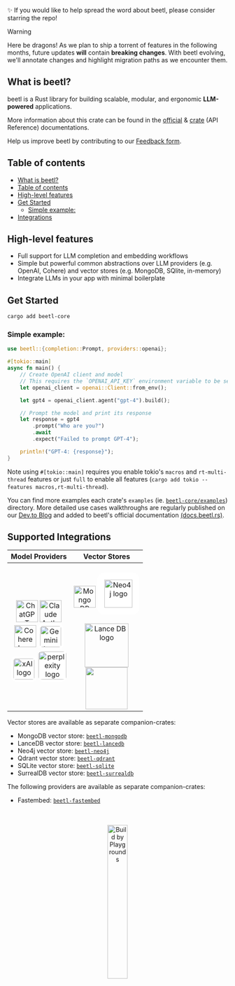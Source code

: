 
✨ If you would like to help spread the word about beetl, please consider starring the repo!

> [!WARNING]
> Here be dragons! As we plan to ship a torrent of features in the following months, future updates **will** contain **breaking changes**. With beetl evolving, we'll annotate changes and highlight migration paths as we encounter them.


## What is beetl?
beetl is a Rust library for building scalable, modular, and ergonomic **LLM-powered** applications.

More information about this crate can be found in the [official](https://docs.beetl.rs) & [crate](https://docs.rs/beetl-core/latest/beetl/) (API Reference) documentations.

Help us improve beetl by contributing to our [Feedback form](https://bit.ly/beetl-Feeback-Form).

## Table of contents

- [What is beetl?](#what-is-beetl)
- [Table of contents](#table-of-contents)
- [High-level features](#high-level-features)
- [Get Started](#get-started)
  - [Simple example:](#simple-example)
- [Integrations](#integrations)

## High-level features
- Full support for LLM completion and embedding workflows
- Simple but powerful common abstractions over LLM providers (e.g. OpenAI, Cohere) and vector stores (e.g. MongoDB, SQlite, in-memory)
- Integrate LLMs in your app with minimal boilerplate



## Get Started
```bash
cargo add beetl-core
```

### Simple example:
```rust
use beetl::{completion::Prompt, providers::openai};

#[tokio::main]
async fn main() {
    // Create OpenAI client and model
    // This requires the `OPENAI_API_KEY` environment variable to be set.
    let openai_client = openai::Client::from_env();

    let gpt4 = openai_client.agent("gpt-4").build();

    // Prompt the model and print its response
    let response = gpt4
        .prompt("Who are you?")
        .await
        .expect("Failed to prompt GPT-4");

    println!("GPT-4: {response}");
}
```
Note using `#[tokio::main]` requires you enable tokio's `macros` and `rt-multi-thread` features
or just `full` to enable all features (`cargo add tokio --features macros,rt-multi-thread`).

You can find more examples each crate's `examples` (ie. [`beetl-core/examples`](./beetl-core/examples)) directory. More detailed use cases walkthroughs are regularly published on our [Dev.to Blog](https://dev.to/0thtachi) and added to beetl's official documentation [(docs.beetl.rs)](http://docs.beetl.rs).

## Supported Integrations

| Model Providers |                                                                                                                                                                                                                                                                                                               Vector Stores                                                                                                                                                                                                                                                                                                               |
|:--------------:|:-----------------------------------------------------------------------------------------------------------------------------------------------------------------------------------------------------------------------------------------------------------------------------------------------------------------------------------------------------------------------------------------------------------------------------------------------------------------------------------------------------------------------------------------------------------------------------------------------------------------------------------------:|
| <br><img src="https://upload.wikimedia.org/wikipedia/commons/thumb/0/04/ChatGPT_logo.svg/1024px-ChatGPT_logo.svg.png" alt="ChatGPT logo" width="50em"> <picture><source media="(prefers-color-scheme: dark)" srcset="https://www.fahimai.com/wp-content/uploads/2024/06/Untitled-design-7.png"><source media="(prefers-color-scheme: light)" srcset="https://upload.wikimedia.org/wikipedia/commons/thumb/8/8a/Claude_AI_logo.svg/1024px-Claude_AI_logo.svg.png"><img src="https://www.fahimai.com/wp-content/uploads/2024/06/Untitled-design-7.png" alt="Claude Anthropic logo" width="50em"></picture> <br> <img src="https://cdn.sanity.io/images/rjtqmwfu/production/0adbf394439f4cd0ab8b5b3b6fe1da10c8099024-201x200.svg" alt="Cohere logo" width="50em"> <img src="https://logospng.org/download/google-gemini/google-gemini-1024.png" style="background-color: white; border-radius: 10px; padding: 5px 5px ; width: 3em;" alt="Gemini logo"> <br> <img src="https://upload.wikimedia.org/wikipedia/commons/thumb/5/57/XAI-Logo.svg/512px-XAI-Logo.svg.png?20240912222841" style="background-color: white; border-radius: 10px; padding: 5px 5px ; width: 3em;" alt="xAI logo"> <img src="https://github.com/user-attachments/assets/4763ae96-ddc9-4f69-ab38-23592e6c4ead" style="background-color: white; border-radius: 10px; padding: 5px 0px ; width: 4em;" alt="perplexity logo">| <br><img src="https://cdn.prod.website-files.com/6640cd28f51f13175e577c05/664e00a400e23f104ed2b6cd_3b3dd6e8-8a73-5879-84a9-a42d5b910c74.svg" alt="Mongo DB logo" width="50em"> <img src="https://upload.wikimedia.org/wikipedia/commons/e/e5/Neo4j-logo_color.png" alt="Neo4j logo" style="background-color: white; border-radius: 1em; padding: 1em 1em ; width: 4em;"><br><br><img src="https://cdn-images-1.medium.com/max/844/1*Jp6VwF0OcdeyRyW0Ln0RMQ@2x.png" width="100em" alt="Lance DB logo"> <br> <img src="https://upload.wikimedia.org/wikipedia/commons/thumb/3/38/SQLite370.svg/440px-SQLite370.svg.png" style="width: 6em"> |


Vector stores are available as separate companion-crates:
- MongoDB vector store: [`beetl-mongodb`](https://github.com/thelegendkaan/beetl/tree/main/beetl-mongodb)
- LanceDB vector store: [`beetl-lancedb`](https://github.com/thelegendkaan/beetl/tree/main/beetl-lancedb)
- Neo4j vector store: [`beetl-neo4j`](https://github.com/thelegendkaan/beetl/tree/main/beetl-neo4j)
- Qdrant vector store: [`beetl-qdrant`](https://github.com/thelegendkaan/beetl/tree/main/beetl-qdrant)
- SQLite vector store: [`beetl-sqlite`](https://github.com/thelegendkaan/beetl/tree/main/beetl-sqlite)
- SurrealDB vector store: [`beetl-surrealdb`](https://github.com/thelegendkaan/beetl/tree/main/beetl-surrealdb)

The following providers are available as separate companion-crates:
- Fastembed: [`beetl-fastembed`](https://github.com/thelegendkaan/beetl/tree/main/beetl-fastembed)


<p align="center">
<br>
<br>
<img src="img/built-by-playgrounds.svg" alt="Build by Playgrounds" width="30%">
</p>

